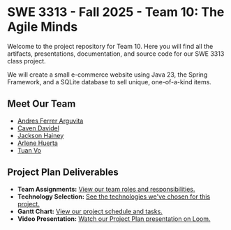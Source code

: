 # SWE 3313 - Fall 2025 - Team 10: The Agile Minds

Welcome to the project repository for Team 10. Here you will find all the artifacts, presentations, documentation, and source code for our SWE 3313 class project.

We will create a small e-commerce website using Java 23, the Spring Framework, and a SQLite database to sell unique, one-of-a-kind items.


## Meet Our Team

* [Andres Ferrer Arguvita](./project-plan/resumes/Andres-Ferrer-Arguvita.md)
* [Caven Davidel](./project-plan/resumes/Caven-Davidel.md)
* [Jackson Hainey](./project-plan/resumes/Jackson-Hainey.md)
* [Arlene Huerta](./project-plan/resumes/Arlene-Huerta.md)
* [Tuan Vo](./project-plan/resumes/Tuan-Vo.md)


## Project Plan Deliverables

* **Team Assignments:** [View our team roles and responsibilities.](./project-plan/team-assignments/README.md)
* **Technology Selection:** [See the technologies we've chosen for this project.](./project-plan/technology-selection/README.md)
* **Gantt Chart:** [View our project schedule and tasks.](./project-plan/README.md)
* **Video Presentation:** [Watch our Project Plan presentation on Loom.](https://www.loom.com/placeholder-link)
